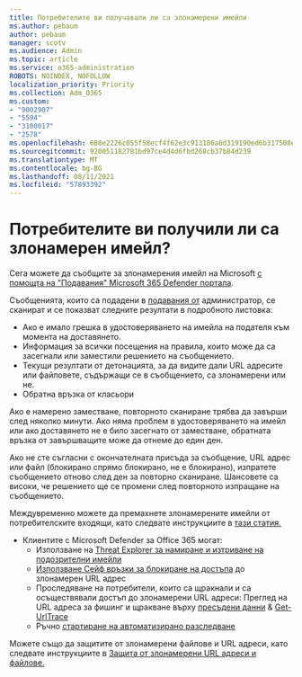 ```yaml
---
title: Потребителите ви получавали ли са злонамерени имейли
ms.author: pebaum
author: pebaum
manager: scotv
ms.audience: Admin
ms.topic: article
ms.service: o365-administration
ROBOTS: NOINDEX, NOFOLLOW
localization_priority: Priority
ms.collection: Adm_O365
ms.custom:
- "9002907"
- "5594"
- "3100017"
- "2578"
ms.openlocfilehash: 608e2226c055f58ecf4f62e3c913106a6d319190ed6b317508e41514c12ba5d0
ms.sourcegitcommit: 920051182781bd97ce4d4d6fbd268cb37b84d239
ms.translationtype: MT
ms.contentlocale: bg-BG
ms.lasthandoff: 08/11/2021
ms.locfileid: "57893392"
---
```

# <a name="did-your-users-receive-malicious-email"></a>Потребителите ви получили ли са злонамерен имейл?

Сега можете да съобщите за злонамерения имейл на Microsoft [с помощта на "Подавания" Microsoft 365 Defender портала](https://sip.security.microsoft.com/reportsubmission?viewid=admin).

Съобщенията, които са подадени в [подавания от](https://security.microsoft.com/reportsubmission?viewid=admin) администратор, се сканират и се показват следните резултати в подробното листовка:

- Ако е имало грешка в удостоверяването на имейла на подателя към момента на доставянето.
- Информация за всички посещения на правила, които може да са засегнали или заместили решението на съобщението.
- Текущи резултати от детонацията, за да видите дали URL адресите или файловете, съдържащи се в съобщението, са злонамерени или не.
- Обратна връзка от класьори

Ако е намерено заместване, повторното сканиране трябва да завърши след няколко минути. Ако няма проблем в удостоверяването на имейл или ако доставянето не е било засегнато от заместване, обратната връзка от завършващите може да отнеме до един ден.

Ако не сте съгласни с окончателната присъда за съобщение, URL адрес или файл (блокирано спрямо блокирано, не е блокирано), изпратете съобщението отново след ден за повторно сканиране. Шансовете са високи, че решението ще се промени след повторното изпращане на съобщението.

Междувременно можете да премахнете злонамерените имейли от потребителските входящи, като следвате инструкциите в [тази статия.](https://docs.microsoft.com/microsoft-365/compliance/search-for-and-delete-messages-in-your-organization)

- Клиентите с Microsoft Defender за Office 365 могат:
  - Използване на [Threat Explorer за намиране и изтриване на подозрителни имейли](https://docs.microsoft.com/microsoft-365/security/office-365-security/investigate-malicious-email-that-was-delivered)
  - [Използване Сейф връзки за блокиране на достъпа](https://docs.microsoft.com/microsoft-365/security/office-365-security/safe-links) до злонамерен URL адрес
  - Проследяване на потребители, които са щракнали и са осъществявали достъп до злонамерени URL адреси: Преглед на URL адреса за фишинг и щракване върху [пресъдени данни](https://docs.microsoft.com/microsoft-365/security/office-365-security/threat-explorer)  &  [Get-UrlTrace](https://docs.microsoft.com/powershell/module/exchange/get-urltrace)
  - Ръчно [стартиране на автоматизирано разследване](https://docs.microsoft.com/microsoft-365/security/office-365-security/automated-investigation-response-office)

Можете също да защитите от злонамерени файлове и URL адреси, като следвате инструкциите в [Защита от злонамерени URL адреси и файлове.](https://docs.microsoft.com/microsoft-365/security/office-365-security/protect-against-threats)
